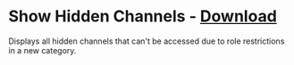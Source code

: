# Show Hidden Channels - [Download](https://betterdiscord.net/ghdl?url=https://raw.githubusercontent.com/mwittrien/BetterDiscordAddons/master/Plugins/ShowHiddenChannels/ShowHiddenChannels.plugin.js)

Displays all hidden channels that can't be accessed due to role restrictions in a new category.
